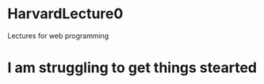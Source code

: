 # HarvardLecture0
Lectures for web programming
<!DOCTYPE html>
<html>
  <h1>
    <title>
      Give me a break
  </title>
  </h!>
     <body>
       I am struggling to get things stearted
      </body>
  </html>  
     
    
